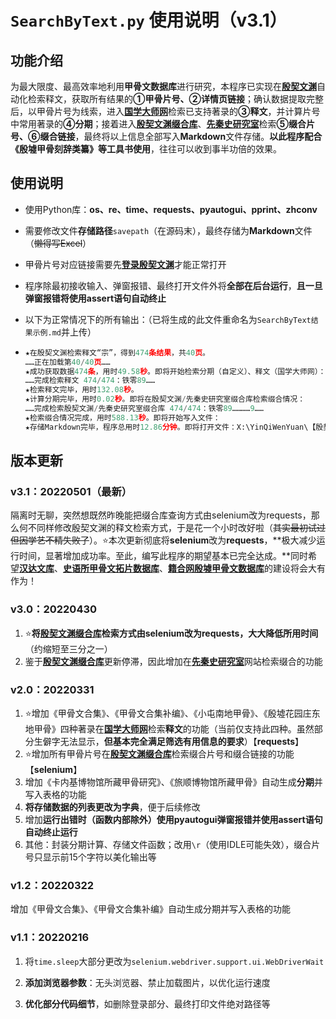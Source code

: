 # `SearchByText.py` 使用说明（v3.1）

## 功能介绍

为最大限度、最高效率地利用**甲骨文数据库**进行研究，本程序已实现在[**殷契文渊**](http://jgw.aynu.edu.cn/)自动化检索释文，获取所有结果的**①甲骨片号、②详情页链接**；确认数据提取完整后，以甲骨片号为线索，进入[**国学大师网**](http://www.guoxuedashi.net/jgwhj/)检索已支持著录的**③释文**，并计算片号中常用著录的**④分期**；接着进入[**殷契文渊缀合库**](http://jgw.aynu.edu.cn/AyjgwZHKSingleSearch?autoLoad=1&id=16&name=ZHUIHEHD&displayDBName=%E7%BC%80%E5%90%88%E6%95%B0%E6%8D%AE%E5%BA%93)、[**先秦史研究室**](https://www.xianqin.org/)检索**⑤缀合片号、⑥缀合链接**，最终将以上信息全部写入**Markdown**文件存储。**以此程序配合《殷墟甲骨刻辞类纂》等工具书使用**，往往可以收到事半功倍的效果。

## 使用说明

- 使用Python库：**os、re、time、requests、pyautogui、pprint、zhconv**

- 需要修改文件**存储路径**`savepath`（在源码末），最终存储为**Markdown**文件（~~懒得写Excel~~）

- 甲骨片号对应链接需要先[**登录殷契文渊**](http://jgw.aynu.edu.cn/Account/Login?ReturnUrl=%2Fajaxpage%2Fhome2.0%2Findex.html)才能正常打开

- 程序除最初接收输入、弹窗报错、最终打开文件外将**全部在后台运行**，**且一旦弹窗报错将使用assert语句自动终止**

- 以下为正常情况下的所有输出：（已将生成的此文件重命名为`SearchByText结果示例.md`并上传）

- ```python
  ★在殷契文渊检索释文“宗”，得到474条结果，共40页。
  ……正在加载第40/40页……
  ★成功获取数据474条，用时49.58秒。即将开始检索分期（自定义）、释文（国学大师网）：
  ……完成检索释文 474/474：铁零89……
  ★检索释文完毕，用时132.08秒。
  ★计算分期完毕，用时0.02秒。即将在殷契文渊/先秦史研究室缀合库检索缀合情况：
  ……完成检索殷契文渊/先秦史研究室缀合库 474/474：铁零89…………9……
  ★检索缀合情况完成，用时588.13秒。即将开始写入文件：
  ★存储Markdown完毕，程序总用时12.86分钟。即将打开文件：X:\YinQiWenYuan\【殷契文渊】宗.md
  ```

## 版本更新

### v3.1：20220501（最新）

隔离时无聊，突然想既然昨晚能把缀合库查询方式由selenium改为requests，那么何不同样修改殷契文渊的释文检索方式，于是花一个小时改好啦（~~其实最初试过但因学艺不精失败了~~）。:star:本次更新彻底将**selenium**改为**requests**，**极大减少运行时间，显著增加成功率。至此，编写此程序的期望基本已完全达成。**同时希望[**汉达文库**](http://web.chant.org/)、[**史语所甲骨文拓片数据库**](https://ihparchive.ihp.sinica.edu.tw/ihpkmc/ihpkm_op)、[**籍合网殷墟甲骨文数据库**](http://obid.ancientbooks.cn/)的建设将会大有作为！

### v3.0：20220430

1. :star:**将[殷契文渊缀合库](http://jgw.aynu.edu.cn/AyjgwZHKSingleSearch?autoLoad=1&id=16&name=ZHUIHEHD&displayDBName=%E7%BC%80%E5%90%88%E6%95%B0%E6%8D%AE%E5%BA%93)检索方式由selenium改为requests，大大降低所用时间**（约缩短至三分之一）
2. 鉴于[**殷契文渊缀合库**](http://jgw.aynu.edu.cn/AyjgwZHKSingleSearch?autoLoad=1&id=16&name=ZHUIHEHD&displayDBName=%E7%BC%80%E5%90%88%E6%95%B0%E6%8D%AE%E5%BA%93)更新停滞，因此增加在[**先秦史研究室**](https://www.xianqin.org/)网站检索缀合的功能

### v2.0：20220331

1. :star:增加《甲骨文合集》、《甲骨文合集补编》、《小屯南地甲骨》、《殷墟花园庄东地甲骨》四种著录在[**国学大师网**](http://www.guoxuedashi.net/jgwhj/)检索**释文**的功能（当前仅支持此四种。虽然部分生僻字无法显示，**但基本完全满足筛选有用信息的要求**）【**requests**】
2. :star:增加所有甲骨片号在[**殷契文渊缀合库**](http://jgw.aynu.edu.cn/AyjgwZHKSingleSearch?autoLoad=1&id=16&name=ZHUIHEHD&displayDBName=%E7%BC%80%E5%90%88%E6%95%B0%E6%8D%AE%E5%BA%93)检索缀合片号和缀合链接的功能【**selenium**】
3. 增加《卡内基博物馆所藏甲骨研究》、《旅顺博物馆所藏甲骨》自动生成**分期**并写入表格的功能
4. **将存储数据的列表更改为字典**，便于后续修改
5. 增加**运行出错时（函数内部除外）使用pyautogui弹窗报错并使用assert语句自动终止运行**
6. 其他：封装分期计算、存储文件函数；改用`\r`（使用IDLE可能失效），缀合片号只显示前15个字符以美化输出等

### v1.2：20220322

增加《甲骨文合集》、《甲骨文合集补编》自动生成分期并写入表格的功能

### v1.1：20220216

1. 将`time.sleep`大部分更改为`selenium.webdriver.support.ui.WebDriverWait`

2. **添加浏览器参数**：无头浏览器、禁止加载图片，以优化运行速度

3. **优化部分代码细节**，如删除登录部分、最终打印文件绝对路径等

